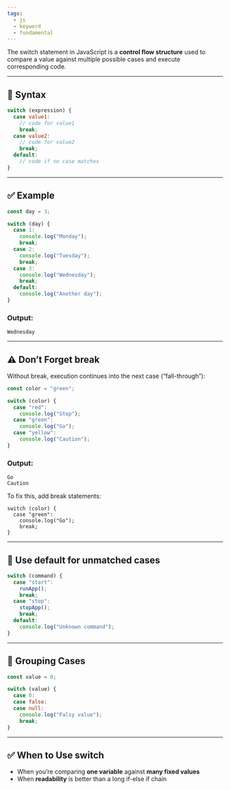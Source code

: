 ```yaml
---
tags:
  - js
  - keyword
  - fundamental
---
```


The switch statement in JavaScript is a **control flow structure** used to compare a value against multiple possible cases and execute corresponding code.

---

## **🧱 Syntax**

```js
switch (expression) {
  case value1:
    // code for value1
    break;
  case value2:
    // code for value2
    break;
  default:
    // code if no case matches
}
```

---

## **✅ Example**

```js
const day = 3;

switch (day) {
  case 1:
    console.log("Monday");
    break;
  case 2:
    console.log("Tuesday");
    break;
  case 3:
    console.log("Wednesday");
    break;
  default:
    console.log("Another day");
}
```

### **Output:**

```
Wednesday
```

---

## **⚠️ Don’t Forget break**

Without break, execution continues into the next case (“fall-through”):

```js
const color = "green";

switch (color) {
  case "red":
    console.log("Stop");
  case "green":
    console.log("Go");
  case "yellow":
    console.log("Caution");
}
```

### **Output:**

```
Go
Caution
```

To fix this, add break statements:

```
switch (color) {
  case "green":
    console.log("Go");
    break;
}
```

---

## **🧠 Use default for unmatched cases**

```js
switch (command) {
  case "start":
    runApp();
    break;
  case "stop":
    stopApp();
    break;
  default:
    console.log("Unknown command");
}
```

---

## **🔁 Grouping Cases**

```js
const value = 0;

switch (value) {
  case 0:
  case false:
  case null:
    console.log("Falsy value");
    break;
}
```

---

## **✅ When to Use switch**

- When you’re comparing **one variable** against **many fixed values**
- When **readability** is better than a long if-else if chain